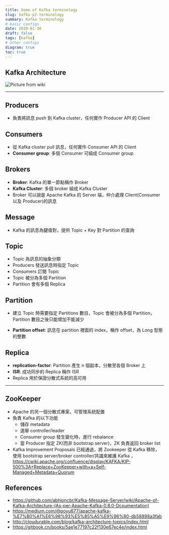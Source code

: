 ```yaml
---
title: Some of Kafka terminology
slug: kafka-p2-terminology
summary: Kafka terminology
# basic configs
date: 2020-01-30
draft: false
tags: [kafka]
# other configs
diagram: true
toc: true
---
```


## Kafka Architecture

![Picture from wiki](https://upload.wikimedia.org/wikipedia/commons/thumb/6/64/Overview_of_Apache_Kafka.svg/1920px-Overview_of_Apache_Kafka.svg.png)

______________________________________________________________________

## Producers

- 負責將訊息 push 到 Kafka cluster，任何實作 Producer API 的 Client

## Consumers

- 從 Kafka cluster pull 訊息，任何實作 Consumer API 的 Client
- **Consumer group**: 多個 Consumer 可組成 Consumer group

## Brokers

- **Broker**: Kafka 的單一節點稱作 Broker
- **Kafka Cluster**: 多個 broker 組成 Kafka Cluster
- Broker 可以說是 Apache Kafka 的 Server 端，仲介處理 Client(Consumer 以及 Producer)的訊息

## Message

- Kafka 的訊息為鍵值對，提供 Topic + Key 對 Partition 的查詢

## Topic

- Topic 為訊息的抽象分類
- Producers 發送訊息時指定 Topic
- Consumers 訂閱 Topic
- Topic 被分為多個 Partition
- Partition 會有多個 Replica

## Partition

- 建立 Topic 時需要指定 Partitions 數目，Topic 會被分為多個 Partition，Partition 數目之後只能增加不能減少

- **Partition offset**: 訊息在 partition 裡面的 index，稱作 offset，為 Long 型態的整數

## Replica

- **replication-factor**: Partition 產生 n 個副本，分散至各個 Broker 上
- **ISR**: 成功同步的 Replica 稱作 ISR
- Replica 用於保證分散式系統的高可用

______________________________________________________________________

## ZooKeeper

- Apache 的另一個分散式專案，可管理系統配置
- 負責 Kafka 的以下功能
  - 儲存 metadata
  - 選舉 controller/leader
  - Consumer group 發生變化時，進行 rebalance
  - 當 Producer 指定 ZK(而非 bootstrap server)，ZK 負責返回 broker list
- Kafka Improvement Proposals 已經通過，將 Zookeeper 從 Kafka 移除，使用 bootstrap server/broker controller/共識來維護 Kafka ，<https://cwiki.apache.org/confluence/display/KAFKA/KIP-500%3A+Replace+ZooKeeper+with+a+Self-Managed+Metadata+Quorum>

## References

- <https://github.com/abhioncbr/Kafka-Message-Server/wiki/Apache-of-Kafka-Architecture-(As-per-Apache-Kafka-0.8.0-Dcoumentation)>
- <https://medium.com/@poyu677/apache-kafka-%E7%B0%A1%E6%98%93%E5%85%A5%E9%96%80-db58898a3fab>
- <http://cloudurable.com/blog/kafka-architecture-topics/index.html>
- <https://gitbook.cn/books/5ae1e77197c22f130e67ec4e/index.html>
